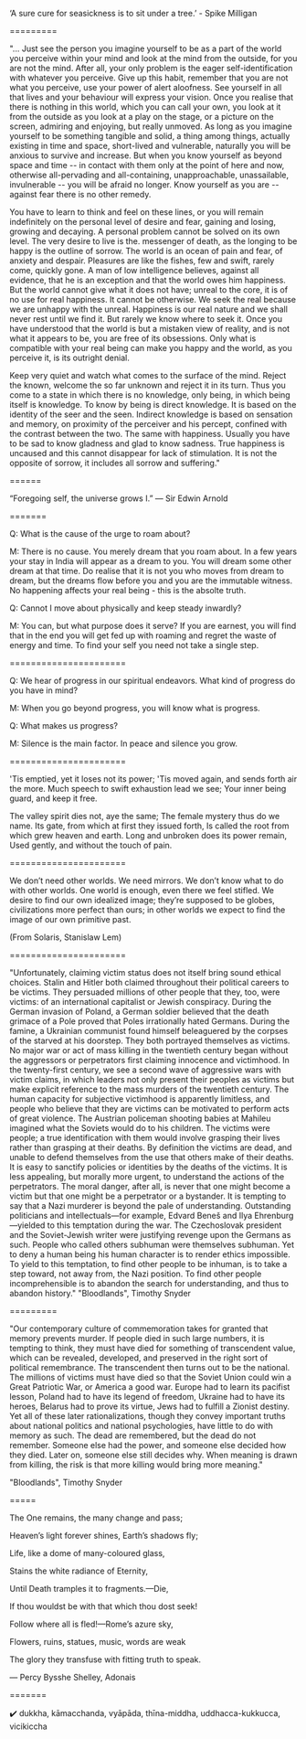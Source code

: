 
‘A sure cure for seasickness is to sit under a tree.’ - Spike Milligan

=========

"... Just see the person you imagine yourself to be as a part of the world you perceive within your mind and look at the mind from the outside, for you are not the mind. After all, your only problem is the eager self-identification with whatever you perceive. Give up this habit, remember that you are not what you perceive, use your power of alert aloofness. See yourself in all that lives and your behaviour will express your vision. Once you realise that there is nothing in this world, which you can call your own, you look at it from the outside as you look at a play on the stage, or a picture on the screen, admiring and enjoying, but really unmoved. As long as you imagine yourself to be something tangible and solid, a thing among things, actually existing in time and space, short-lived and vulnerable, naturally you will be anxious to survive and increase. But when you know yourself as beyond space and time -- in contact with them only at the point of here and now, otherwise all-pervading and all-containing, unapproachable, unassailable, invulnerable -- you will be afraid no longer. Know yourself as you are -- against fear there is no other remedy.

You have to learn to think and feel on these lines, or you will remain indefinitely on the personal level of desire and fear, gaining and losing, growing and decaying. A personal problem cannot be solved on its own level. The very desire to live is the. messenger of death, as the longing to be happy is the outline of sorrow. The world is an ocean of pain and fear, of anxiety and despair. Pleasures are like the fishes, few and swift, rarely come, quickly gone. A man of low intelligence believes, against all evidence, that he is an exception and that the world owes him happiness. But the world cannot give what it does not have; unreal to the core, it is of no use for real happiness. It cannot be otherwise. We seek the real because we are unhappy with the unreal. Happiness is our real nature and we shall never rest until we find it. But rarely we know where to seek it. Once you have understood that the world is but a mistaken view of reality, and is not what it appears to be, you are free of its obsessions. Only what is compatible with your real being can make you happy and the world, as you perceive it, is its outright denial.

Keep very quiet and watch what comes to the surface of the mind. Reject the known, welcome the so far unknown and reject it in its turn. Thus you come to a state in which there is no knowledge, only being, in which being itself is knowledge. To know by being is direct knowledge. It is based on the identity of the seer and the seen. Indirect knowledge is based on sensation and memory, on proximity of the perceiver and his percept, confined with the contrast between the two. The same with happiness. Usually you have to be sad to know gladness and glad to know sadness. True happiness is uncaused and this cannot disappear for lack of stimulation. It is not the opposite of sorrow, it includes all sorrow and suffering."

======


“Foregoing self, the universe grows I.” — Sir Edwin Arnold

=======

Q: What is the cause of the urge to roam about?

M: There is no cause. You merely dream that you roam about. In a few years your stay in India will appear as a dream to you. You will dream some other dream at that time. Do realise that it is not you who moves from dream to dream, but the dreams flow before you and you are the immutable witness. No happening affects your real being - this is the absolte truth.

Q: Cannot I move about physically and keep steady inwardly?

M: You can, but what purpose does it serve? If you are earnest, you will find that in the end you will get fed up with roaming and regret the waste of energy and time. To find your self you need not take a single step.

======================

Q: We hear of progress in our spiritual endeavors. What kind of progress do you have in mind?

M: When you go beyond progress, you will know what is progress.

Q: What makes us progress?

M: Silence is the main factor. In peace and silence you grow.

======================

'Tis emptied, yet it loses not its power;
'Tis moved again, and sends forth air the more.
Much speech to swift exhaustion lead we see;
Your inner being guard, and keep it free.


The valley spirit dies not, aye the same;
The female mystery thus do we name.
Its gate, from which at first they issued forth,
Is called the root from which grew heaven and earth.
Long and unbroken does its power remain,
Used gently, and without the touch of pain.

======================

We don’t need other worlds. We need mirrors. We don’t know what to do with other worlds. One world is enough, even there we feel stifled. We desire to find our own idealized image; they’re supposed to be globes, civilizations more perfect than ours; in other worlds we expect to find the image of our own primitive past.

(From Solaris, Stanislaw Lem)

======================


"Unfortunately, claiming victim status does not itself bring sound ethical choices. Stalin and Hitler both claimed throughout their political careers to be victims. They persuaded millions of other people that they, too, were victims: of an international capitalist or Jewish conspiracy. During the German invasion of Poland, a German soldier believed that the death grimace of a Pole proved that Poles irrationally hated Germans. During the famine, a Ukrainian communist found himself beleaguered by the corpses of the starved at his doorstep. They both portrayed themselves as victims. No major war or act of mass killing in the twentieth century began without the aggressors or perpetrators first claiming innocence and victimhood. In the twenty-first century, we see a second wave of aggressive wars with victim claims, in which leaders not only present their peoples as victims but make explicit reference to the mass murders of the twentieth century. The human capacity for subjective victimhood is apparently limitless, and people who believe that they are victims can be motivated to perform acts of great violence. The Austrian policeman shooting babies at Mahileu imagined what the Soviets would do to his children.
The victims were people; a true identification with them would involve grasping their lives rather than grasping at their deaths. By definition the victims are dead, and unable to defend themselves from the use that others make of their deaths. It is easy to sanctify policies or identities by the deaths of the victims. It is less appealing, but morally more urgent, to understand the actions of the perpetrators. The moral danger, after all, is never that one might become a victim but that one might be a perpetrator or a bystander. It is tempting to say that a Nazi murderer is beyond the pale of understanding. Outstanding politicians and intellectuals—for example, Edvard Beneš and Ilya Ehrenburg—yielded to this temptation during the war. The Czechoslovak president and the Soviet-Jewish writer were justifying revenge upon the Germans as such. People who called others subhuman were themselves subhuman. Yet to deny a human being his human character is to render ethics impossible.
To yield to this temptation, to find other people to be inhuman, is to take a step toward, not away from, the Nazi position. To find other people incomprehensible is to abandon the search for understanding, and thus to abandon history."
"Bloodlands", Timothy Snyder

=========

"Our contemporary culture of commemoration takes for granted that memory prevents murder. If people died in such large numbers, it is tempting to think, they must have died for something of transcendent value, which can be revealed, developed, and preserved in the right sort of political remembrance. The transcendent then turns out to be the national. The millions of victims must have died so that the Soviet Union could win a Great Patriotic War, or America a good war. Europe had to learn its pacifist lesson, Poland had to have its legend of freedom, Ukraine had to have its heroes, Belarus had to prove its virtue, Jews had to fulfill a Zionist destiny. Yet all of these later rationalizations, though they convey important truths about national politics and national psychologies, have little to do with memory as such. The dead are remembered, but the dead do not remember. Someone else had the power, and someone else decided how they died. Later on, someone else still decides why. When meaning is drawn from killing, the risk is that more killing would bring more meaning."

"Bloodlands", Timothy Snyder

=====

The One remains, the many change and pass;

Heaven’s light forever shines, Earth’s shadows fly;

Life, like a dome of many-coloured glass,

Stains the white radiance of Eternity,

Until Death tramples it to fragments.—Die,

If thou wouldst be with that which thou dost seek!

Follow where all is fled!—Rome’s azure sky,

Flowers, ruins, statues, music, words are weak

The glory they transfuse with fitting truth to speak.

― Percy Bysshe Shelley, Adonais

=======


:heavy_check_mark: dukkha, kāmacchanda, vyāpāda, thīna-middha, uddhacca-kukkucca, vicikiccha
